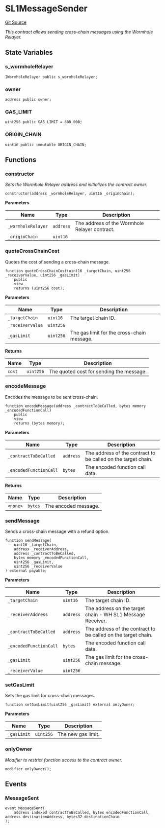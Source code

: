 # SL1MessageSender
[Git Source](https://github.com-smastropiero/SherryLabs/sherry-contracts/blob/7488ae397dbcaa4df700f0dbbfff7f6537916c5a/contracts/wormhole/SL1MessageSender.sol)

*This contract allows sending cross-chain messages using the Wormhole Relayer.*


## State Variables
### s_wormholeRelayer

```solidity
IWormholeRelayer public s_wormholeRelayer;
```


### owner

```solidity
address public owner;
```


### GAS_LIMIT

```solidity
uint256 public GAS_LIMIT = 800_000;
```


### ORIGIN_CHAIN

```solidity
uint16 public immutable ORIGIN_CHAIN;
```


## Functions
### constructor

*Sets the Wormhole Relayer address and initializes the contract owner.*


```solidity
constructor(address _wormholeRelayer, uint16 _originChain);
```
**Parameters**

|Name|Type|Description|
|----|----|-----------|
|`_wormholeRelayer`|`address`|The address of the Wormhole Relayer contract.|
|`_originChain`|`uint16`||


### quoteCrossChainCost

Quotes the cost of sending a cross-chain message.


```solidity
function quoteCrossChainCost(uint16 _targetChain, uint256 _receiverValue, uint256 _gasLimit)
    public
    view
    returns (uint256 cost);
```
**Parameters**

|Name|Type|Description|
|----|----|-----------|
|`_targetChain`|`uint16`|The target chain ID.|
|`_receiverValue`|`uint256`||
|`_gasLimit`|`uint256`|The gas limit for the cross-chain message.|

**Returns**

|Name|Type|Description|
|----|----|-----------|
|`cost`|`uint256`|The quoted cost for sending the message.|


### encodeMessage

Encodes the message to be sent cross-chain.


```solidity
function encodeMessage(address _contractToBeCalled, bytes memory _encodedFunctionCall)
    public
    view
    returns (bytes memory);
```
**Parameters**

|Name|Type|Description|
|----|----|-----------|
|`_contractToBeCalled`|`address`|The address of the contract to be called on the target chain.|
|`_encodedFunctionCall`|`bytes`|The encoded function call data.|

**Returns**

|Name|Type|Description|
|----|----|-----------|
|`<none>`|`bytes`|The encoded message.|


### sendMessage

Sends a cross-chain message with a refund option.


```solidity
function sendMessage(
    uint16 _targetChain,
    address _receiverAddress,
    address _contractToBeCalled,
    bytes memory _encodedFunctionCall,
    uint256 _gasLimit,
    uint256 _receiverValue
) external payable;
```
**Parameters**

|Name|Type|Description|
|----|----|-----------|
|`_targetChain`|`uint16`|The target chain ID.|
|`_receiverAddress`|`address`|The address on the target chain - WH SL1 Message Receiver.|
|`_contractToBeCalled`|`address`|The address of the contract to be called on the target chain.|
|`_encodedFunctionCall`|`bytes`|The encoded function call data.|
|`_gasLimit`|`uint256`|The gas limit for the cross-chain message.|
|`_receiverValue`|`uint256`||


### setGasLimit

Sets the gas limit for cross-chain messages.


```solidity
function setGasLimit(uint256 _gasLimit) external onlyOwner;
```
**Parameters**

|Name|Type|Description|
|----|----|-----------|
|`_gasLimit`|`uint256`|The new gas limit.|


### onlyOwner

*Modifier to restrict function access to the contract owner.*


```solidity
modifier onlyOwner();
```

## Events
### MessageSent

```solidity
event MessageSent(
    address indexed contractToBeCalled, bytes encodedFunctionCall, address destinationAddress, bytes32 destinationChain
);
```

